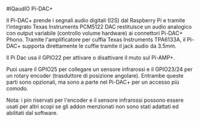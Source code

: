 <!--
---
name: "Pi-DAC+"
class: board
type: Tutti
formfactor: HAT
manufacturer: IQaudIO
description: Un convertitore audio I2S da digitale ad analogico per il Raspberry
url: http://www.iqaudio.co.uk/audio/8-pi-dac-0712411999650.html
buy: http://www.iqaudio.co.uk
image: 'iqaudio-pi-dac.png'
pincount: 40
eeprom: yes
pin:
  '3':
    mode: i2c
  '5':
    mode: i2c
  '12':
    name: I2S
  '15':
    name: Muto/Non-muto
    description: Solo Pi-AMP+ (opzionale) 
  '16':
    name: Rotary Encoder
    description: (opzionale) 
  '18':
    name: Rotary Encoder
    description: (opzionale)
  '22':
    name: Sensore IR
    description: (opzionale) 
  '35':
    name: I2S
  '38':
    name: I2S
  '40':
    name: I2S
-->
#IQaudIO Pi-DAC+

Il Pi-DAC+ prende i segnali audio digitali (I2S) dal Raspberry Pi e tramite l'integrato 
Texas Instruments PCM5122 DAC restituisce un audio analogico con output variabile 
(controllo volume hardware) ai connettori Pi-DAC+ Phono. Tramite l'amplificatore per cuffia 
Texas Instruments TPA6133A, il Pi-DAC+ supporta direttamente le cuffie tramite il jack audio 
da 3.5mm.

Il Pi Dac usa il GPIO22 per attivare o disattivare il muto sul Pi-AMP+.

Puoi usare il GPIO25 per collegare un sensore infrarossi e il GPIO23/24 per un rotary encoder
(trasduttore di posizione angolare). Entrambe queste parti sono opzionali, ma sono a parte nel 
Pi-DAC+ per un accesso più comodo.

Nota: i pin riservati per l'encoder e il sensore infrarossi possono essere usati per altri scopi 
se gli addon menzionati non sono stati adattati ed abilitati dal software.
